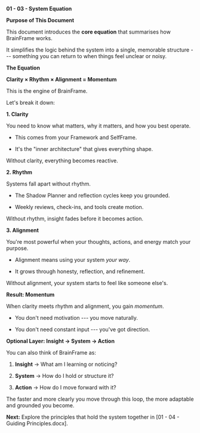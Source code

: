 **01 - 03 - System Equation**

**Purpose of This Document**

This document introduces the **core equation** that summarises how
BrainFrame works.

It simplifies the logic behind the system into a single, memorable
structure --- something you can return to when things feel unclear or
noisy.

**The Equation**

**Clarity × Rhythm × Alignment = Momentum**

This is the engine of BrainFrame.

Let's break it down:

**1. Clarity**

You need to know what matters, why it matters, and how you best operate.

- This comes from your Framework and SelfFrame.

- It's the "inner architecture" that gives everything shape.

Without clarity, everything becomes reactive.

**2. Rhythm**

Systems fall apart without rhythm.

- The Shadow Planner and reflection cycles keep you grounded.

- Weekly reviews, check-ins, and tools create motion.

Without rhythm, insight fades before it becomes action.

**3. Alignment**

You're most powerful when your thoughts, actions, and energy match your
purpose.

- Alignment means using your system *your way*.

- It grows through honesty, reflection, and refinement.

Without alignment, your system starts to feel like someone else's.

**Result: Momentum**

When clarity meets rhythm and alignment, you gain *momentum*.

- You don't need motivation --- you move naturally.

- You don't need constant input --- you've got direction.

**Optional Layer: Insight → System → Action**

You can also think of BrainFrame as:

1.  **Insight** → What am I learning or noticing?

2.  **System** → How do I hold or structure it?

3.  **Action** → How do I move forward with it?

The faster and more clearly you move through this loop, the more
adaptable and grounded you become.

**Next:** Explore the principles that hold the system together in \[01 -
04 - Guiding Principles.docx\].
